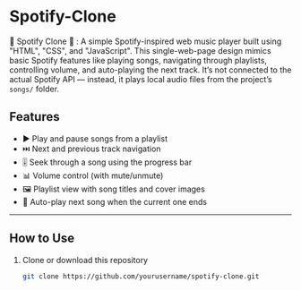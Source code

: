 # Spotify-Clone
🎵 Spotify Clone 🎵 : A simple Spotify-inspired web music player built using "HTML", "CSS", and "JavaScript". This single-web-page design mimics basic Spotify features like playing songs, navigating through playlists, controlling volume, and auto-playing the next track.
It’s not connected to the actual Spotify API — instead, it plays local audio files from the project’s `songs/` folder.

## Features
- ▶️ Play and pause songs from a playlist
- ⏭️ Next and previous track navigation
- 🎚️ Seek through a song using the progress bar
- 📊 Volume control (with mute/unmute)
- 🖼 Playlist view with song titles and cover images
- 🔄 Auto-play next song when the current one ends

---

## How to Use
1. Clone or download this repository  
   ```bash
   git clone https://github.com/yourusername/spotify-clone.git


